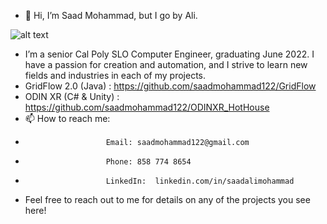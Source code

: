 


- 👋 Hi, I’m Saad Mohammad, but I go by Ali. 


![alt text](https://github.com/saadmohammad122/ODINXR_HotHouse/blob/main/Pictures/20210722-CIEAccelerator-JoeJ0045.jpg?raw=true)



- I’m a senior Cal Poly SLO Computer Engineer, graduating June 2022. I have a passion for creation and automation, and I strive to learn new fields and industries in each of my projects.
- GridFlow 2.0 (Java)   : https://github.com/saadmohammad122/GridFlow
- ODIN XR (C# & Unity)  : https://github.com/saadmohammad122/ODINXR_HotHouse
- 📫 How to reach me:
-                       Email: saadmohammad122@gmail.com
-                       Phone: 858 774 8654
-                       LinkedIn:  linkedin.com/in/saadalimohammad 

- Feel free to reach out to me for details on any of the projects you see here!
